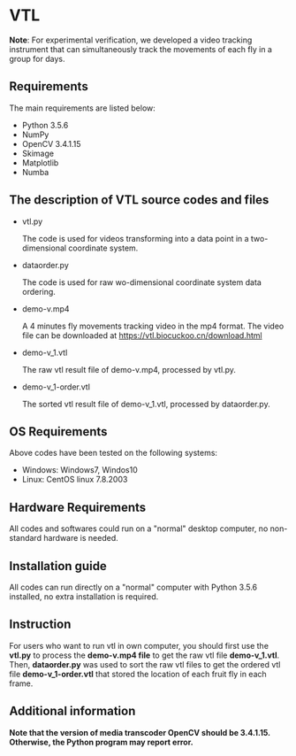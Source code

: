 # VTL
**Note**: For experimental verification, we developed a video tracking instrument that can simultaneously track the movements of each fly in a group for days.

## Requirements

The main requirements are listed below:

* Python 3.5.6
* NumPy
* OpenCV 3.4.1.15
* Skimage
* Matplotlib
* Numba

## The description of VTL source codes and files

* vtl.py

    The code is used for videos transforming into a data point in a two-dimensional coordinate system.

* dataorder.py

    The code is used for raw wo-dimensional coordinate system data ordering.

* demo-v.mp4

    A 4 minutes fly movements tracking video in the mp4 format. The video file can be downloaded at https://vtl.biocuckoo.cn/download.html

* demo-v_1.vtl

    The raw vtl result file of demo-v.mp4, processed by vtl.py.

* demo-v_1-order.vtl

    The sorted vtl result file of demo-v_1.vtl, processed by dataorder.py.

## OS Requirements

Above codes have been tested on the following systems:

* Windows: Windows7, Windos10
* Linux: CentOS linux 7.8.2003

## Hardware Requirements

All codes and softwares could run on a "normal" desktop computer, no non-standard hardware is needed.

## Installation guide

All codes can run directly on a "normal" computer with Python 3.5.6 installed, no extra installation is required.

## Instruction

For users who want to run vtl in own computer, you should first use the **vtl.py** to process the **demo-v.mp4 file** to get the raw vtl file **demo-v_1.vtl**. Then, **dataorder.py** was used to sort the raw vtl files to get the ordered vtl file **demo-v_1-order.vtl** that stored the location of each fruit fly in each frame.

## Additional information
**Note that the version of media transcoder OpenCV should be 3.4.1.15. Otherwise, the Python program may report error.**
